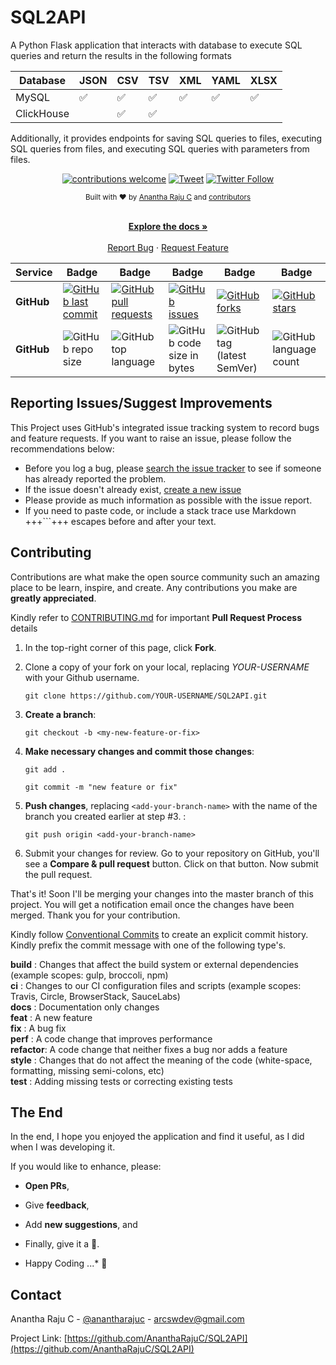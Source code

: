 <!--
*** Thanks for checking out Spring Boot Application Template. If you have a suggestion
*** that would make this better, please fork the repo and create a pull request
*** or simply open an issue with the tag "enhancement".
*** Thanks again!
-->
# SQL2API

A Python Flask application that interacts with database to execute SQL queries and return the results in the following formats

| Database      | JSON | CSV | TSV | XML | YAML | XLSX |
|---------------|------|-----|-----|-----|------|------|
| MySQL         | ✅   | ✅  | ✅  | ✅  | ✅   | ✅   |
| ClickHouse    |      | ✅  | ✅  |     |      |      |

Additionally, it provides endpoints for saving SQL queries to files, executing SQL queries from files, and executing SQL queries with parameters from files.

<div align="center">

[![contributions welcome](https://img.shields.io/badge/contributions-welcome-brightgreen?logo=github)](CODE_OF_CONDUCT.md) [![Tweet](https://img.shields.io/twitter/url/http/shields.io.svg?style=social)](https://twitter.com/intent/tweet?text=Checkout+this+sql+to+api+application&url=https://github.com/AnanthaRajuC/SQL2API&hashtags=Python) [![Twitter Follow](https://img.shields.io/twitter/follow/anantharajuc?label=follow%20me&style=social)](https://twitter.com/anantharajuc)
</div>

<div align="center">
  <sub>Built with ❤︎ by <a href="https://twitter.com/anantharajuc">Anantha Raju C</a> and <a href="https://github.com/AnanthaRajuC/SQL2API/graphs/contributors">contributors</a>
</div>

</br>

<p align="center">
	<a href="https://github.com/AnanthaRajuC/SQL2API/blob/master/README.md#spring-boot-application-templatestarter-project-"><strong>Explore the docs »</strong></a>
	<br />
	<br />
	<a href="https://github.com/AnanthaRajuC/SQL2API/issues">Report Bug</a>
	·
	<a href="https://github.com/AnanthaRajuC/SQL2API/issues">Request Feature</a>
</p>

<!-- PROJECT SHIELDS -->
<!--
*** I'm using markdown "reference style" links for readability.
*** Reference links are enclosed in brackets [ ] instead of parentheses ( ).
-->

|     Service     | Badge | Badge | Badge | Badge | Badge |
|-----------------|-------|-------|-------|-------|-------|
|  **GitHub**     |[![GitHub last commit](https://img.shields.io/github/last-commit/AnanthaRajuC/SQL2API)](https://github.com/AnanthaRajuC/SQL2API/commits/master)|[![GitHub pull requests](https://img.shields.io/github/issues-pr-raw/AnanthaRajuC/SQL2API)](https://github.com/AnanthaRajuC/SQL2API/pulls)|[![GitHub issues](https://img.shields.io/github/issues/AnanthaRajuC/SQL2API)](https://github.com/AnanthaRajuC/SQL2API/issues)|[![GitHub forks](https://img.shields.io/github/forks/AnanthaRajuC/SQL2API)](https://github.com/AnanthaRajuC/SQL2API/network)|[![GitHub stars](https://img.shields.io/github/stars/AnanthaRajuC/SQL2API)](https://github.com/AnanthaRajuC/SQL2API/stargazers)|
|  **GitHub**     |![GitHub repo size](https://img.shields.io/github/repo-size/AnanthaRajuC/SQL2API)|![GitHub top language](https://img.shields.io/github/languages/top/AnanthaRajuC/SQL2API.svg)|![GitHub code size in bytes](https://img.shields.io/github/languages/code-size/AnanthaRajuC/SQL2API)|![GitHub tag (latest SemVer)](https://img.shields.io/github/tag/AnanthaRajuC/SQL2API.svg)|![GitHub language count](https://img.shields.io/github/languages/count/AnanthaRajuC/SQL2API)|


## Reporting Issues/Suggest Improvements

This Project uses GitHub's integrated issue tracking system to record bugs and feature requests. If you want to raise an issue, please follow the recommendations below:

* 	Before you log a bug, please [search the issue tracker](https://github.com/AnanthaRajuC/SQL2API/search?type=Issues) to see if someone has already reported the problem.
* 	If the issue doesn't already exist, [create a new issue](https://github.com/AnanthaRajuC/SQL2API/issues/new)
* 	Please provide as much information as possible with the issue report.
* 	If you need to paste code, or include a stack trace use Markdown +++```+++ escapes before and after your text.

<!-- CONTRIBUTING -->
## Contributing

Contributions are what make the open source community such an amazing place to be learn, inspire, and create. Any contributions you make are **greatly appreciated**.

Kindly refer to [CONTRIBUTING.md](/CONTRIBUTING.md) for important **Pull Request Process** details

1. In the top-right corner of this page, click **Fork**.

2. Clone a copy of your fork on your local, replacing *YOUR-USERNAME* with your Github username.

   `git clone https://github.com/YOUR-USERNAME/SQL2API.git`

3. **Create a branch**: 

   `git checkout -b <my-new-feature-or-fix>`

4. **Make necessary changes and commit those changes**:

   `git add .`

   `git commit -m "new feature or fix"`

5. **Push changes**, replacing `<add-your-branch-name>` with the name of the branch you created earlier at step #3. :

   `git push origin <add-your-branch-name>`

6. Submit your changes for review. Go to your repository on GitHub, you'll see a **Compare & pull request** button. Click on that button. Now submit the pull request.

That's it! Soon I'll be merging your changes into the master branch of this project. You will get a notification email once the changes have been merged. Thank you for your contribution.

Kindly follow [Conventional Commits](https://www.conventionalcommits.org/en/v1.0.0/) to create an explicit commit history. Kindly prefix the commit message with one of the following type's.

**build**   : Changes that affect the build system or external dependencies (example scopes: gulp, broccoli, npm)  
**ci**      : Changes to our CI configuration files and scripts (example scopes: Travis, Circle, BrowserStack, SauceLabs)  
**docs**    : Documentation only changes  
**feat**    : A new feature  
**fix**     : A bug fix  
**perf**    : A code change that improves performance  
**refactor**: A code change that neither fixes a bug nor adds a feature  
**style**   : Changes that do not affect the meaning of the code (white-space, formatting, missing semi-colons, etc)  
**test**    : Adding missing tests or correcting existing tests  

## The End

In the end, I hope you enjoyed the application and find it useful, as I did when I was developing it.

If you would like to enhance, please: 

* 	**Open PRs**, 
* 	Give **feedback**, 
* 	Add **new suggestions**, and
*	Finally, give it a 🌟.

* Happy Coding ...* 🙂

<!-- CONTACT -->
## Contact

Anantha Raju C - [@anantharajuc](https://twitter.com/anantharajuc) - arcswdev@gmail.com

Project Link: [https://github.com/AnanthaRajuC/SQL2API](https://github.com/AnanthaRajuC/SQL2API)



